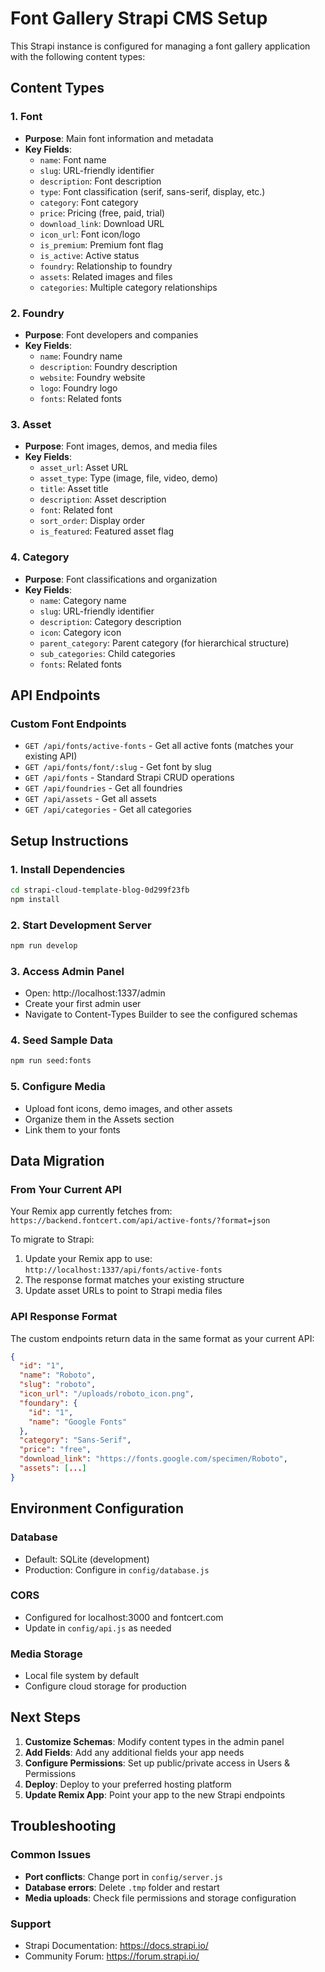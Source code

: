 # Font Gallery Strapi CMS Setup

This Strapi instance is configured for managing a font gallery application with the following content types:

## Content Types

### 1. Font
- **Purpose**: Main font information and metadata
- **Key Fields**:
  - `name`: Font name
  - `slug`: URL-friendly identifier
  - `description`: Font description
  - `type`: Font classification (serif, sans-serif, display, etc.)
  - `category`: Font category
  - `price`: Pricing (free, paid, trial)
  - `download_link`: Download URL
  - `icon_url`: Font icon/logo
  - `is_premium`: Premium font flag
  - `is_active`: Active status
  - `foundry`: Relationship to foundry
  - `assets`: Related images and files
  - `categories`: Multiple category relationships

### 2. Foundry
- **Purpose**: Font developers and companies
- **Key Fields**:
  - `name`: Foundry name
  - `description`: Foundry description
  - `website`: Foundry website
  - `logo`: Foundry logo
  - `fonts`: Related fonts

### 3. Asset
- **Purpose**: Font images, demos, and media files
- **Key Fields**:
  - `asset_url`: Asset URL
  - `asset_type`: Type (image, file, video, demo)
  - `title`: Asset title
  - `description`: Asset description
  - `font`: Related font
  - `sort_order`: Display order
  - `is_featured`: Featured asset flag

### 4. Category
- **Purpose**: Font classifications and organization
- **Key Fields**:
  - `name`: Category name
  - `slug`: URL-friendly identifier
  - `description`: Category description
  - `icon`: Category icon
  - `parent_category`: Parent category (for hierarchical structure)
  - `sub_categories`: Child categories
  - `fonts`: Related fonts

## API Endpoints

### Custom Font Endpoints
- `GET /api/fonts/active-fonts` - Get all active fonts (matches your existing API)
- `GET /api/fonts/font/:slug` - Get font by slug
- `GET /api/fonts` - Standard Strapi CRUD operations
- `GET /api/foundries` - Get all foundries
- `GET /api/assets` - Get all assets
- `GET /api/categories` - Get all categories

## Setup Instructions

### 1. Install Dependencies
```bash
cd strapi-cloud-template-blog-0d299f23fb
npm install
```

### 2. Start Development Server
```bash
npm run develop
```

### 3. Access Admin Panel
- Open: http://localhost:1337/admin
- Create your first admin user
- Navigate to Content-Types Builder to see the configured schemas

### 4. Seed Sample Data
```bash
npm run seed:fonts
```

### 5. Configure Media
- Upload font icons, demo images, and other assets
- Organize them in the Assets section
- Link them to your fonts

## Data Migration

### From Your Current API
Your Remix app currently fetches from: `https://backend.fontcert.com/api/active-fonts/?format=json`

To migrate to Strapi:
1. Update your Remix app to use: `http://localhost:1337/api/fonts/active-fonts`
2. The response format matches your existing structure
3. Update asset URLs to point to Strapi media files

### API Response Format
The custom endpoints return data in the same format as your current API:
```json
{
  "id": "1",
  "name": "Roboto",
  "slug": "roboto",
  "icon_url": "/uploads/roboto_icon.png",
  "foundary": {
    "id": "1",
    "name": "Google Fonts"
  },
  "category": "Sans-Serif",
  "price": "free",
  "download_link": "https://fonts.google.com/specimen/Roboto",
  "assets": [...]
}
```

## Environment Configuration

### Database
- Default: SQLite (development)
- Production: Configure in `config/database.js`

### CORS
- Configured for localhost:3000 and fontcert.com
- Update in `config/api.js` as needed

### Media Storage
- Local file system by default
- Configure cloud storage for production

## Next Steps

1. **Customize Schemas**: Modify content types in the admin panel
2. **Add Fields**: Add any additional fields your app needs
3. **Configure Permissions**: Set up public/private access in Users & Permissions
4. **Deploy**: Deploy to your preferred hosting platform
5. **Update Remix App**: Point your app to the new Strapi endpoints

## Troubleshooting

### Common Issues
- **Port conflicts**: Change port in `config/server.js`
- **Database errors**: Delete `.tmp` folder and restart
- **Media uploads**: Check file permissions and storage configuration

### Support
- Strapi Documentation: https://docs.strapi.io/
- Community Forum: https://forum.strapi.io/
